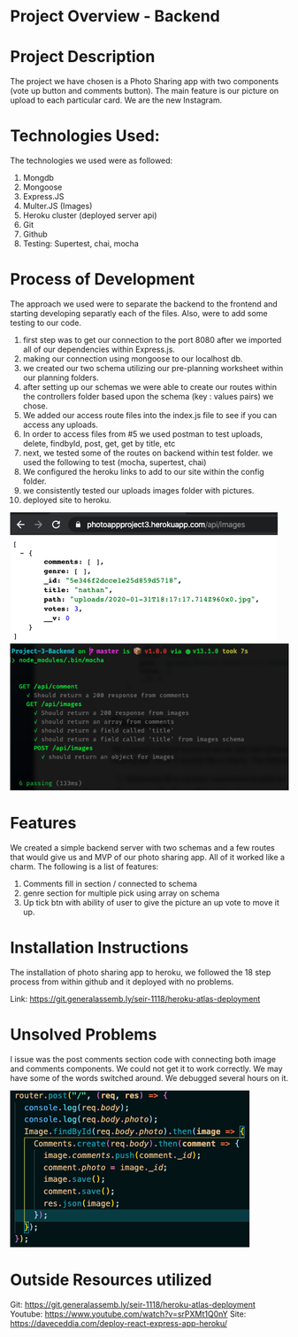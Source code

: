 

# Project Overview - Backend
# Project Description
The project we have chosen is a Photo Sharing app with two components (vote up button and comments button). The main feature is our picture on upload to each particular card. We are the new Instagram.

# Technologies Used:
The technologies we used were as followed:

1. Mongdb
2. Mongoose
3. Express.JS
4. Multer.JS (Images)
5. Heroku cluster (deployed server api)
6. Git
7. Github
8. Testing:  Supertest, chai, mocha

# Process of Development
The approach we used were to separate the backend to the frontend and starting developing separatly each of the files. Also, were to add some testing to our code.

1. first step was to get our connection to the port 8080 after we imported all of our dependencies within Express.js.
2. making our connection using mongoose to our localhost db.
3. we created our two schema utilizing our pre-planning worksheet within our planning folders.
4. after setting up our schemas we were able to create our routes within the controllers folder based upon the schema (key : values pairs) we chose.
5. We added our access route files into the index.js file to see if you can access any uploads.
6. In order to access files from #5 we used postman to test uploads, delete, findbyId, post, get, get by title, etc
7. next, we tested some of the routes on backend within test folder. we used the following to test (mocha, supertest, chai)  
8. We configured the heroku links to add to our site within the config folder. 
9. we consistently tested our uploads images folder with pictures. 
10. deployed site to heroku.  


![picture](/images/rd.png)
![picture](/images/rd2.png)

# Features 

We created a simple backend server with two schemas and a few routes that would give us and MVP of our photo sharing app. All of it worked like a charm. The following is a list of features:

1. Comments fill in section / connected to schema
2. genre section for multiple pick using array on schema
3. Up tick btn with ability of user to give the picture an up vote to move it up. 

# Installation Instructions

The installation of photo sharing app to heroku, we followed the 18 step process from within github and it deployed with no problems.  

Link: https://git.generalassemb.ly/seir-1118/heroku-atlas-deployment



# Unsolved Problems 

I issue was the post comments section code with connecting both image and comments components.  We could not get it to work correctly.  We may have some of the words switched around.  We debugged several hours on it. 

![picture](/images/rd3.png)

# Outside Resources utilized

Git: https://git.generalassemb.ly/seir-1118/heroku-atlas-deployment
Youtube: https://www.youtube.com/watch?v=srPXMt1Q0nY
Site: https://daveceddia.com/deploy-react-express-app-heroku/

